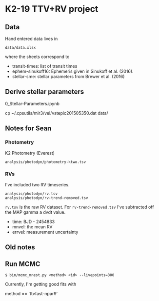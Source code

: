 # K2-19 TTV+RV project

## Data

Hand entered data lives in

```
data/data.xlsx
```

where the sheets correspond to

- transit-times: list of transit times 
- ephem-sinukoff16: Ephemeris given in Sinukoff et al. (2016).  
- stellar-sme: stellar parameters from Brewer et al. (2016)

## Derive stellar parameters

0_Stellar-Parameters.ipynb

cp ~/.cpsutils/mir3/vel/vstepic201505350.dat data/

## Notes for Sean

### Photometry

K2 Photometry (Everest)

```
analysis/photodyn/photometry-ktwo.tsv
```

### RVs

I've included two RV timeseries. 

```
analysis/photodyn/rv.tsv
analysis/photodyn/rv-trend-removed.tsv	
```

`rv.tsv` is the raw RV dataset. For `rv-trend-removed.tsv` I've subtracted off the MAP gamma a dvdt value.

- time:  BJD - 2454833
- mnvel: the mean RV
- errvel: measurement uncertainty


## Old notes

## Run MCMC  

```
$ bin/mcmc_mnest.py <method> <id> --livepoints=300
```

Currently, I'm getting good fits with 

method == 'ttvfast-npar9'


